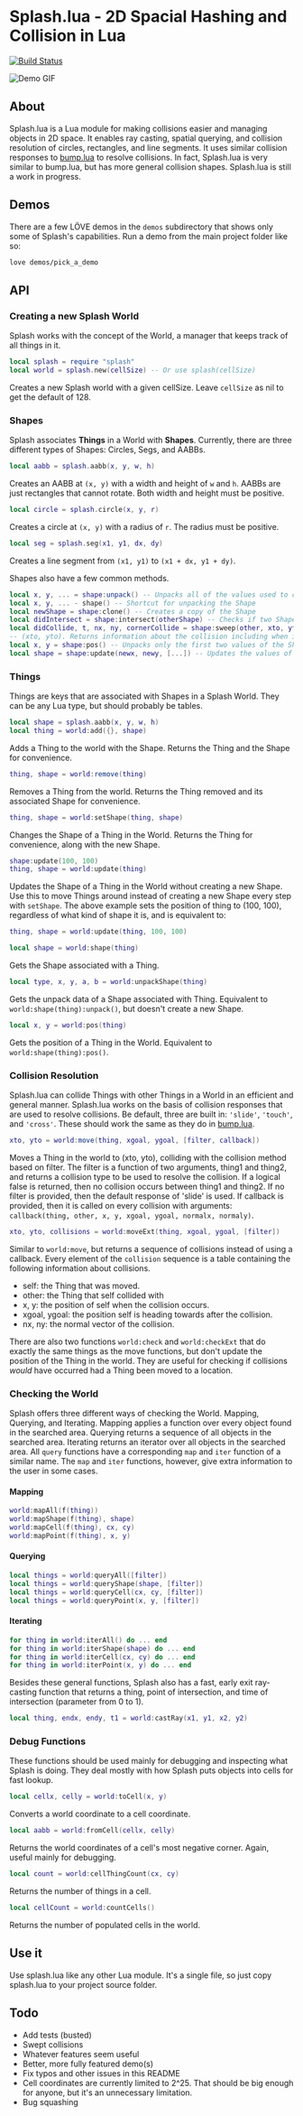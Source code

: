 # Splash.lua - 2D Spacial Hashing and Collision in Lua

[![Build Status](https://travis-ci.org/bakpakin/Splash.lua.svg?branch=master)](https://travis-ci.org/bakpakin/Splash.lua)

![Demo GIF](https://github.com/bakpakin/Splash.lua/blob/master/img/demo.gif)

## About
Splash.lua is a Lua module for making collisions easier and managing objects in
2D space. It enables ray casting, spatial querying, and collision resolution
of circles, rectangles, and line segments. It uses similar collision responses
to [bump.lua](https://github.com/kikito/bump.lua) to resolve collisions. In
fact, Splash.lua is very similar to bump.lua, but has more general collision
shapes. Splash.lua is still a work in progress.  

## Demos
There are a few LÖVE demos in the `demos` subdirectory that shows only some of
Splash's capabilities. Run a demo from the main project folder like so:
```bash
love demos/pick_a_demo
```

## API

### Creating a new Splash World
Splash works with the concept of the World, a manager that keeps track of all
things in it.

```lua
local splash = require "splash"
local world = splash.new(cellSize) -- Or use splash(cellSize)
```
Creates a new Splash world with a given cellSize. Leave `cellSize` as nil to get
the default of 128.

### Shapes
Splash associates **Things** in a World with **Shapes**. Currently, there are
three different types of Shapes: Circles, Segs, and AABBs.

```lua
local aabb = splash.aabb(x, y, w, h)
```
Creates an AABB at `(x, y)` with a width and height of `w` and `h`. AABBs are
just rectangles that cannot rotate. Both width and height must be positive.

```lua
local circle = splash.circle(x, y, r)
```
Creates a circle at `(x, y)` with a radius of `r`. The radius must be positive.

```lua
local seg = splash.seg(x1, y1, dx, dy)
```
Creates a line segment from `(x1, y1)` to `(x1 + dx, y1 + dy)`.

Shapes also have a few common methods.

```lua
local x, y, ... = shape:unpack() -- Unpacks all of the values used to construct the Shape
local x, y, ... - shape() -- Shortcut for unpacking the Shape
local newShape = shape:clone() -- Creates a copy of the Shape
local didIntersect = shape:intersect(otherShape) -- Checks if two Shapes intersect. For segments, returns the time of intersection between 0 and 1
local didCollide, t, nx, ny, cornerCollide = shape:sweep(other, xto, yto) -- Checks if a Shape would intersect another Shape when moving to point
-- (xto, yto). Returns information about the collision including when it happened, and the collision normal.
local x, y = shape:pos() -- Unpacks only the first two values of the Shape, which are x and y.
local shape = shape:update(newx, newy, [...]) -- Updates the values of the Shape without creating a new Shape. Returns the Shape for convenience
```

### Things
Things are keys that are associated with Shapes in a Splash World. They can be
any Lua type, but should probably be tables.

```lua
local shape = splash.aabb(x, y, w, h)
local thing = world:add({}, shape)
```
Adds a Thing to the world with the Shape. Returns the Thing and the Shape for
convenience.

```lua
thing, shape = world:remove(thing)
```
Removes a Thing from the world. Returns the Thing removed and its associated
Shape for convenience.

```lua
thing, shape = world:setShape(thing, shape)
```
Changes the Shape of a Thing in the World. Returns the Thing for
convenience, along with the new Shape.

```lua
shape:update(100, 100)
thing, shape = world:update(thing)
```
Updates the Shape of a Thing in the World without creating a new Shape. Use this
to move Things around instead of creating a new Shape every step with
`setShape`. The above example sets the position of thing to (100, 100),
regardless of what kind of shape it is, and is equivalent to:
```lua
thing, shape = world:update(thing, 100, 100)
```

```lua
local shape = world:shape(thing)
```
Gets the Shape associated with a Thing.

```lua
local type, x, y, a, b = world:unpackShape(thing)
```
Gets the unpack data of a Shape associated with Thing. Equivalent to
`world:shape(thing):unpack()`, but doesn't create a new Shape.

```lua
local x, y = world:pos(thing)
```
Gets the position of a Thing in the World. Equivalent to
`world:shape(thing):pos()`.

### Collision Resolution

Splash.lua can collide Things with other Things in a World in an efficient and
general manner. Splash.lua works on the basis of collision responses that are
used to resolve collisions. Be default, three are built in: `'slide'`,
`'touch'`, and `'cross'`. These should work the same as they do in
[bump.lua](https://github.com/kikito/bump.lua).

```lua
xto, yto = world:move(thing, xgoal, ygoal, [filter, callback])
```
Moves a Thing in the world to (xto, yto), colliding with the collision method
based on filter. The filter is a function of two arguments, thing1 and thing2,
and returns a collision type to be used to resolve the collision. If a logical
false is returned, then no collision occurs between thing1 and thing2. If no
filter is provided, then the default response of 'slide' is used. If callback is
provided, then it is called on every collision with arguments:
`callback(thing, other, x, y, xgoal, ygoal, normalx, normaly)`.

```lua
xto, yto, collisions = world:moveExt(thing, xgoal, ygoal, [filter])
```
Similar to `world:move`, but returns a sequence of collisions instead of using a
callback. Every element of the `collision` sequence is a table containing the
following information about collisions.

* self: the Thing that was moved.
* other: the Thing that self collided with
* x, y: the position of self when the collision occurs.
* xgoal, ygoal: the position self is heading towards after the collision.
* nx, ny: the normal vector of the collision.  

There are also two functions `world:check` and `world:checkExt` that do exactly
the same things as the move functions, but don't update the position of the
Thing in the world. They are useful for checking if collisions *would* have
occurred had a Thing been moved to a location.

### Checking the World

Splash offers three different ways of checking the World. Mapping, Querying,
and Iterating. Mapping applies a function over every object found in the
searched area. Querying returns a sequence of all objects in the searched area.
Iterating returns an iterator over all objects in the searched area. All `query`
functions have a corresponding `map` and `iter` function of a similar name.
The `map` and `iter` functions, however, give extra information to the user in
some cases.

#### Mapping
```lua
world:mapAll(f(thing))
world:mapShape(f(thing), shape)
world:mapCell(f(thing), cx, cy)
world:mapPoint(f(thing), x, y)
```

#### Querying
```lua
local things = world:queryAll([filter])
local things = world:queryShape(shape, [filter])
local things = world:queryCell(cx, cy, [filter])
local things = world:queryPoint(x, y, [filter])
```

#### Iterating
```lua
for thing in world:iterAll() do ... end
for thing in world:iterShape(shape) do ... end
for thing in world:iterCell(cx, cy) do ... end
for thing in world:iterPoint(x, y) do ... end
```

Besides these general functions, Splash also has a fast, early exit
ray-casting function that returns a thing, point of intersection, and time
of intersection (parameter from 0 to 1).
```lua
local thing, endx, endy, t1 = world:castRay(x1, y1, x2, y2)
```

### Debug Functions
These functions should be used mainly for debugging and inspecting what Splash
is doing. They deal mostly with how Splash puts objects into cells for fast
lookup.

```lua
local cellx, celly = world:toCell(x, y)
```
Converts a world coordinate to a cell coordinate.

```lua
local aabb = world:fromCell(cellx, celly)
```
Returns the world coordinates of a cell's most negative corner. Again, useful
mainly for debugging.

```lua
local count = world:cellThingCount(cx, cy)
```
Returns the number of things in a cell.

```lua
local cellCount = world:countCells()
```
Returns the number of populated cells in the world.

## Use it
Use splash.lua like any other Lua module. It's a single file, so just copy
splash.lua to your project source folder.

## Todo
* Add tests (busted)
* Swept collisions
* Whatever features seem useful
* Better, more fully featured demo(s)
* Fix typos and other issues in this README
* Cell coordinates are currently limited to 2^25. That should be big enough for
anyone, but it's an unnecessary limitation.
* Bug squashing
